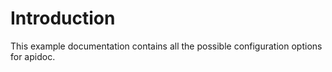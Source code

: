 # Introduction

This example documentation contains all the possible configuration options for apidoc.

